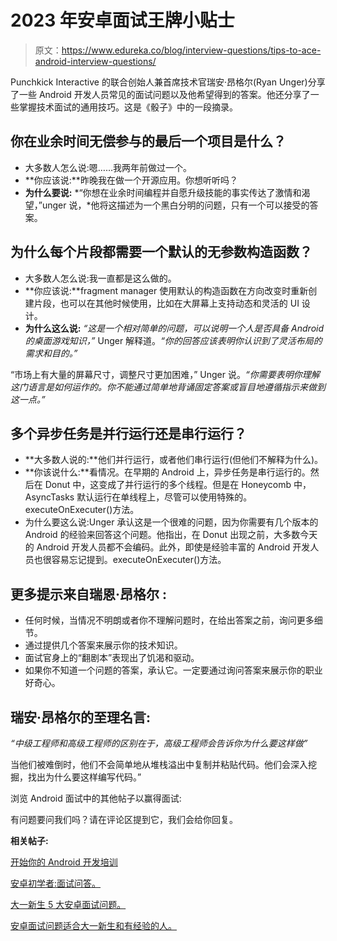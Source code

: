 # 2023 年安卓面试王牌小贴士

> 原文：<https://www.edureka.co/blog/interview-questions/tips-to-ace-android-interview-questions/>

Punchkick Interactive 的联合创始人兼首席技术官瑞安·昂格尔(Ryan Unger)分享了一些 Android 开发人员常见的面试问题以及他希望得到的答案。他还分享了一些掌握技术面试的通用技巧。这是《骰子》中的一段摘录。

## **你在业余时间无偿参与的最后一个项目是什么？**

*   大多数人怎么说:嗯……我两年前做过一个。
*   **你应该说:**昨晚我在做一个开源应用。你想听听吗？
*   **为什么要说:** *“你想在业余时间编程并自愿升级技能的事实传达了激情和渴望，”unger 说，*他将这描述为一个黑白分明的问题，只有一个可以接受的答案。

## **为什么每个片段都需要一个默认的无参数构造函数？**

*   大多数人怎么说:我一直都是这么做的。
*   **你应该说:**fragment manager 使用默认的构造函数在方向改变时重新创建片段，也可以在其他时候使用，比如在大屏幕上支持动态和灵活的 UI 设计。
*   **为什么这么说:** *“这是一个相对简单的问题，可以说明一个人是否具备 Android 的桌面游戏知识，”* Unger 解释道。*“你的回答应该表明你认识到了灵活布局的需求和目的。”*

“市场上有大量的屏幕尺寸，调整尺寸更加困难，” Unger 说。*“你需要表明你理解这门语言是如何运作的。你不能通过简单地背诵固定答案或盲目地遵循指示来做到这一点。”*

## 多个异步任务是并行运行还是串行运行？

*   **大多数人说的:**他们并行运行，或者他们串行运行(但他们不解释为什么)。
*   **你该说什么:**看情况。在早期的 Android 上，异步任务是串行运行的。然后在 Donut 中，这变成了并行运行的多个线程。但是在 Honeycomb 中，AsyncTasks 默认运行在单线程上，尽管可以使用特殊的。executeOnExecuter()方法。
*   为什么要这么说:Unger 承认这是一个很难的问题，因为你需要有几个版本的 Android 的经验来回答这个问题。他指出，在 Donut 出现之前，大多数今天的 Android 开发人员都不会编码。此外，即使是经验丰富的 Android 开发人员也很容易忘记提到。executeOnExecuter()方法。

## **更多提示来自瑞恩·昂格尔** **:**

*   任何时候，当情况不明朗或者你不理解问题时，在给出答案之前，询问更多细节。
*   通过提供几个答案来展示你的技术知识。
*   面试官身上的“翻剧本”表现出了饥渴和驱动。
*   如果你不知道一个问题的答案，承认它。一定要通过询问答案来展示你的职业好奇心。

## **瑞安·昂格尔的至理名言:**

*“中级工程师和高级工程师的区别在于，高级工程师会告诉你为什么要这样做”*

当他们被难倒时，他们不会简单地从堆栈溢出中复制并粘贴代码。他们会深入挖掘，找出为什么要这样编写代码。”

浏览 Android 面试中的其他帖子以赢得面试:

有问题要问我们吗？请在评论区提到它，我们会给你回复。

**相关帖子:**

[开始你的 Android 开发培训](https://www.edureka.co/android-development-certification-course)

[安卓初学者:面试问答。](https://www.edureka.co/blog/interview-questions/android-interview-questions-answers-for-beginners/ "Android for Beginners: Interview Questions and Answers")

[大一新生 5 大安卓面试问题。](https://www.edureka.co/blog/interview-questions/top-5-android-interview-questions-for-freshers/ "Top 5 Android Interview Questions for Freshers")

[安卓面试问题适合大一新生和有经验的人。](https://www.edureka.co/blog/interview-questions/android-interview-questions-fresher-experienced/)